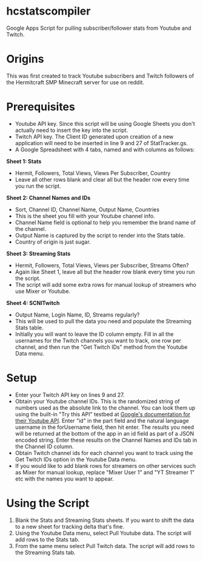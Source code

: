 # hcstatscompiler
Google Apps Script for pulling subscriber/follower stats from Youtube and Twitch.

# Origins

This was first created to track Youtube subscribers and Twitch followers of the Hermitcraft SMP Minecraft server for use on reddit.

# Prerequisites

- Youtube API key. Since this script will be using Google Sheets you don't actually need to insert the key into the script.
- Twitch API key. The Client ID generated upon creation of a new application will need to be inserted in line 9 and 27 of StatTracker.gs.
- A Google Spreadsheet with 4 tabs, named and with columns as follows:

**Sheet 1: Stats**
- Hermit, Followers, Total Views, Views Per Subscriber, Country
- Leave all other rows blank and clear all but the header row every time you run the script.

**Sheet 2: Channel Names and IDs**
- Sort, Channel ID, Channel Name, Output Name, Countries
- This is the sheet you fill with your Youtube channel info. 
- Channel Name field is optional to help you remember the brand name of the channel.
- Output Name is captured by the script to render into the Stats table.
- Country of origin is just sugar.

**Sheet 3: Streaming Stats**
- Hermit, Followers, Total Views, Views per Subscriber, Streams Often?
- Again like Sheet 1, leave all but the header row blank every time you run the script.
- The script will add some extra rows for manual lookup of streamers who use Mixer or Youtube.

**Sheet 4: SCNITwitch**
- Output Name, Login Name, ID, Streams regularly?
- This will be used to pull the data you need and populate the Streaming Stats table.
- Initially you will want to leave the ID column empty. Fill in all the usernames for the Twitch channels you want to track, one row per channel, and then run the "Get Twitch IDs" method from the Youtube Data menu.

# Setup

- Enter your Twitch API key on lines 9 and 27.
- Obtain your Youtube channel IDs. This is the randomized string of numbers used as the absolute link to the channel. You can look them up using the built-in "Try this API" testbed at [Google's documentation for their Youtube API](https://developers.google.com/youtube/v3/docs/channels/list). Enter "id" in the part field and the natural language username in the forUsername field, then hit enter. The results you need will be returned at the bottom of the app in an id field as part of a JSON encoded string. Enter these results on the Channel Names and IDs tab in the Channel ID column.
- Obtain Twitch channel ids for each channel you want to track using the Get Twitch IDs option in the Youtube Data menu.
- If you would like to add blank rows for streamers on other services such as Mixer for manual lookup, replace "Mixer User 1" and "YT Streamer 1" etc with the names you want to appear.

# Using the Script

1. Blank the Stats and Streaming Stats sheets. If you want to shift the data to a new sheet for tracking delta that's fine.
2. Using the Youtube Data menu, select Pull Youtube data. The script will add rows to the Stats tab.
3. From the same menu select Pull Twitch data. The script will add rows to the Streaming Stats tab.
